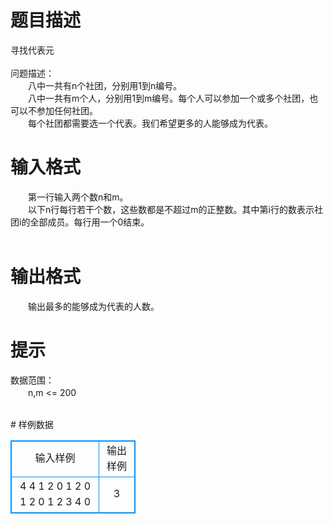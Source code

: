 # 

 
 # 题目描述 
<p>
寻找代表元<br><br>问题描述：<br>　　八中一共有n个社团，分别用1到n编号。<br>　　八中一共有m个人，分别用1到m编号。每个人可以参加一个或多个社团，也可以不参加任何社团。<br>　　每个社团都需要选一个代表。我们希望更多的人能够成为代表。<br></p> 

 
 # 输入格式 
<p>
　　第一行输入两个数n和m。<br>　　以下n行每行若干个数，这些数都是不超过m的正整数。其中第i行的数表示社团i的全部成员。每行用一个0结束。<br><br></p> 

 
 # 输出格式 
<p>
　　输出最多的能够成为代表的人数。</p> 

 
 # 提示 
<p>
数据范围：<br>　　n,m <= 200<br><br></p> 
# 样例数据
<style>
        table,table tr th, table tr td { border:1px solid #0094ff; }
        table { width: 200px; min-height: 25px; line-height: 25px; text-align: center; border-collapse: collapse;}   
    </style>
<table>
	<tr>
		<td>输入样例</td>
		<td>输出样例</td>
	</tr>
<tr><td>4 4
1 2 0
1 2 0
1 2 0
1 2 3 4 0

</td><td>3
</td></tr></table>
